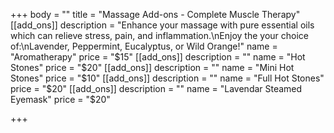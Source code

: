 +++
body = ""
title = "Massage Add-ons - Complete Muscle Therapy"
[[add_ons]]
description = "Enhance your massage with pure essential oils which can relieve stress, pain, and inflammation.\nEnjoy the your choice of:\nLavender, Peppermint, Eucalyptus, or Wild Orange!"
name = "Aromatherapy"
price = "$15"
[[add_ons]]
description = ""
name = "Hot Stones"
price = "$20"
[[add_ons]]
description = ""
name = "Mini Hot Stones"
price = "$10"
[[add_ons]]
description = ""
name = "Full Hot Stones"
price = "$20"
[[add_ons]]
description = ""
name = "Lavendar Steamed Eyemask"
price = "$20"

+++
